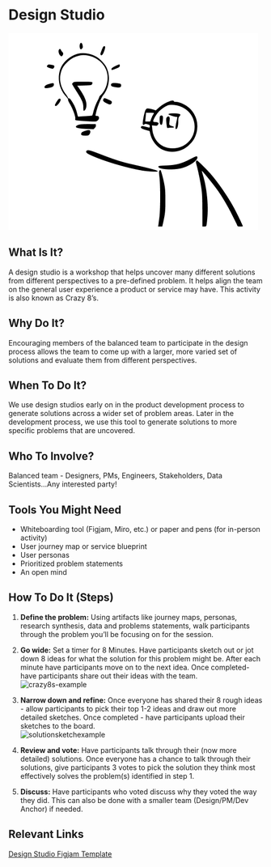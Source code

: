# Design Studio

![Design Ideas](../../../assets/designer.png)

## What Is It? 
A design studio is a workshop that helps uncover many different solutions from different perspectives to a pre-defined problem. It helps align the team on the general user experience a product or service may have. This activity is also known as Crazy 8’s.
  
## Why Do It? 
Encouraging members of the balanced team to participate in the design process allows the team to come up with a larger, more varied set of solutions and evaluate them from different perspectives. 


## When To Do It?
We use design studios early on in the product development process to generate solutions across a wider set of problem areas. Later in the development process, we  use this tool to generate solutions to more specific problems that are uncovered. 


## Who To Involve?
Balanced team - Designers, PMs, Engineers, Stakeholders, Data Scientists...Any interested party!

## Tools You Might Need
* Whiteboarding tool (Figjam, Miro, etc.) or paper and pens (for in-person activity)
* User journey map or service blueprint
* User personas
* Prioritized problem statements 
* An open mind 

## How To Do It (Steps)
1. **Define the problem:** Using artifacts like journey maps, personas, research synthesis, data and problems statements, walk participants through the problem you’ll be focusing on for the session.  


2. **Go wide:** Set a timer for 8 Minutes. Have participants sketch out or jot down 8 ideas for what the solution for this problem might be. After each minute have participants move on to the next idea. Once completed- have participants share out their ideas with the team. 
![crazy8s-example](https://github.com/rise8-us/delivery-playbooks/assets/152341789/17bcb3ee-fc01-4e5e-ad2c-b34cce794115)  


3. **Narrow down and refine:** Once everyone has shared their 8 rough ideas - allow participants to pick their top 1-2 ideas and draw out more detailed sketches. Once completed - have participants upload their sketches to the board.  
![solutionsketchexample](https://github.com/rise8-us/delivery-playbooks/assets/152341789/edfc63af-876f-4e8d-9e6b-247193157b2b)


4. **Review and vote:** Have participants talk through their (now more detailed) solutions. Once everyone has a chance to talk through their solutions, give participants 3 votes to pick the solution they think most effectively solves the problem(s) identified in step 1.  


5. **Discuss:** Have participants who voted discuss why they voted the way they did. This can also be done with a smaller team (Design/PM/Dev Anchor) if needed.

## Relevant Links
[Design Studio Figjam Template](https://www.figma.com/file/aveImRDdgcnZBJ35TIUXL2/Design-Studio?type=whiteboard&node-id=0-1&t=lRoFndWWGDFLWyh0-0)
